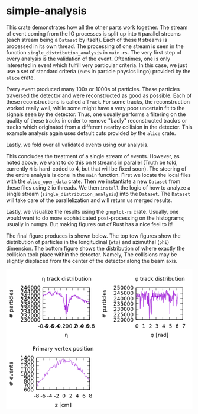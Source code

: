 # simple-analysis
This crate demonstrates how all the other parts work together.
The stream of event coming from the IO processes is split up into `M` parallel streams (each stream being a `Dataset` by itself).
Each of these `M` streams is processed in its own thread.
The processing of one stream is seen in the function `single_distribution_analysis` in `main.rs`.
The very first step of every analysis is the validation of the event. Oftentimes, one is only interested in event which fulfill very particular criteria. In this case, we just use a set of standard criteria (`cuts` in particle physics lingo) provided by the `alice` crate.

Every event produced many 100s or 1000s of particles. These particles traversed the detector and were reconstructed as good as possible. Each of these reconstructions is called a `Track`.
For some tracks, the reconstruction worked really well, while some might have a very poor uncertain fit to the signals seen by the detector. Thus, one usually performs a filtering on the quality of these tracks in order to remove "badly" reconstructed trackrs or tracks which originated from a different nearby collision in the detector. This example analysis again uses default cuts provided by the `alice` crate.

Lastly, we fold over all validated events using our analysis.


This concludes the treatment of a single stream of events. However, as noted above, we want to do this on `M` streams in parallel (Truth be told, currently `M` is hard-coded to 4, but that will be fixed soon). The steering of the entire analysis is done in the `main` function. First we locate the local files with the `alice_open_data` crate. Then we instantiate a new `Dataset` from these files using `2` io threads.
We then `install` the logic of how to analyze a single stream (`single_distribution_analysis`) into the `Dataset`. The `Dataset` will take care of the parallelization and will return us merged results.

Lastly, we visualize the results using the `gnuplot-rs` crate. Usually, one would want to do more sophisticated post-processing on the histograms; usually in numpy. But making figures out of Rust has a nice feel to it!

The final figure produces is shown below. The top tow figures show the distribution of particles in the longitudinal (`eta`) and azimuthal (`phi`) dimension.
The bottom figure shows the distribution of where exactly the collision took place within the detector. Namely, The collisions may be slightly displaced from the center of the detector along the beam axis.

![result-plot](./result.png)
